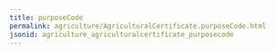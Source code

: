 ```yaml
---
title: purposeCode
permalink: agriculture/AgriculturalCertificate.purposeCode.html
jsonid: agriculture_agriculturalcertificate_purposecode
---
```

